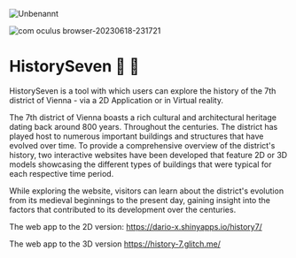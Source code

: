 ![Unbenannt](https://user-images.githubusercontent.com/75636666/235879079-2aed894e-6573-4670-9d05-187befa12e70.PNG)

![com oculus browser-20230618-231721](https://github.com/dario-x/history_seven/assets/75636666/05bfdfd7-35a9-4162-b5ee-83846718b14e)


# HistorySeven 🔎 📜

HistorySeven is a tool with which users can explore the history of the 7th district of Vienna - via a 2D Application or in Virtual reality. 

The 7th district of Vienna boasts a rich cultural and architectural heritage dating back around 800 years. Throughout the centuries. The district has played host to numerous important buildings and structures that have evolved over time. To provide a comprehensive overview of the district's history, two interactive websites have been developed that feature 2D or 3D models showcasing the different types of buildings that were typical for each respective time period.

While exploring the website, visitors can learn about the district's evolution from its medieval beginnings to the present day, gaining insight into the factors that contributed to its development over the centuries.

The web app to the 2D version:
https://dario-x.shinyapps.io/history7/

The web app to the 3D version
https://history-7.glitch.me/


